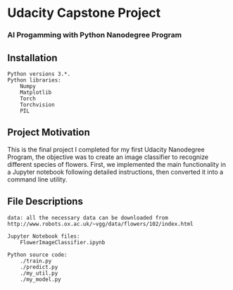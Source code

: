 # Udacity Capstone Project

### AI Progamming with Python Nanodegree Program

## Installation

    Python versions 3.*.
    Python libraries:
        Numpy
        Matplotlib
		Torch
		Torchvision
		PIL

## Project Motivation

This is the final project I completed for my first Udacity Nanodegree Program, the objective was to create an image classifier to recognize different species of flowers. First, we implemented the main functionality in a Jupyter notebook following detailed instructions, then converted it into a command line utility.

## File Descriptions

    data: all the necessary data can be downloaded from http://www.robots.ox.ac.uk/~vgg/data/flowers/102/index.html

	Jupyter Notebook files:
		FlowerImageClassifier.ipynb  

	Python source code:
		./train.py
		./predict.py
		./my_util.py
		./my_model.py
